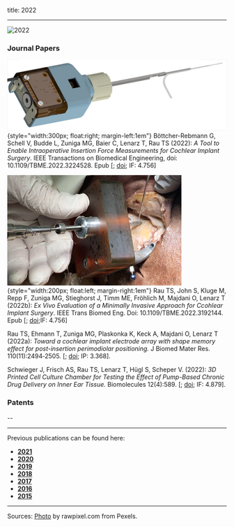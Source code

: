 title: 2022
- - -
![2022](BannerPaper2022.jpg)

### Journal Papers

<!-- Aufbau eines Eintrags in der Rubrik "Journal Papers" -->
<!-- Grafical Abstract einfügen mittels: ![GraficalAbstract](FileName.jpg){style="width:400px; float:left; margin-right:1em"} - Die Grafik muss dafür als Datei FilneName.jpg im Ordner /cas/publications/ gespeichert sein. Über den Wert width:400px kann die Breite noch angepasst werden, so dass es mit dem umfließenden Text gut aussieht. -->
<!-- Stern-Icon einfügen mittels: <span class="glyphicon glyphicon-star" aria-hidden="true"></span> -->
<!-- Autorenliste; Titel des Artikels kursiv durch vorangestellste und nachfolgend Unterstriche -->
<!-- in eckigen Klammern \[ und \] folgen dann Links auf den Volltext und die DOI sowie den Impact-Faktor, falls vorhanden: -->
<!-- \[[<span class="glyphicon glyphicon-file" aria-hidden="true"></span>](https://www.LinkAufVolltext.pdf) bzw. [<span class="glyphicon glyphicon-link" aria-hidden="true"></span> doi](https://www.LinkAufDOI); IF: 3.239\] -->

![GraficalAbstract](GraficalAbstract_Boettcher2022.jpg){style="width:300px; float:right; margin-left:1em"}
<span class="glyphicon glyphicon-star" aria-hidden="true"></span>
Böttcher-Rebmann G, Schell V, Budde L, Zuniga MG, Baier C, Lenarz T, Rau TS (2022): _A Tool to Enable Intraoperative Insertion Force Measurements for Cochlear Implant Surgery_. IEEE Transactions on Biomedical Engineering, doi: 10.1109/TBME.2022.3224528. Epub \[[<span class="glyphicon glyphicon-file" aria-hidden="true"></span>](https://ieeexplore.ieee.org/stamp/stamp.jsp?tp=&arnumber=9963684); [<span class="glyphicon glyphicon-link" aria-hidden="true"></span> doi](https://ieeexplore.ieee.org/document/9963684); IF: 4.756\]

![GraficalAbstract](GraficalAbstract_Rau2022b.jpg){style="width:200px; float:left; margin-right:1em"}
<span class="glyphicon glyphicon-star" aria-hidden="true"></span>
Rau TS, John S, Kluge M, Repp F, Zuniga MG, Stieghorst J, Timm ME, Fröhlich M, Majdani O, Lenarz T (2022b): _Ex Vivo Evaluation of a Minimally Invasive Approach for Ccohlear Implant Surgery_. IEEE Trans Biomed Eng. Doi: 10.1109/TBME.2022.3192144. Epub \[[<span class="glyphicon glyphicon-file" aria-hidden="true"></span>](https://ieeexplore.ieee.org/stamp/stamp.jsp?tp=&arnumber=9851918); [<span class="glyphicon glyphicon-link" aria-hidden="true"></span> doi](https://ieeexplore.ieee.org/document/9851918);IF: 4.756\]

<span class="glyphicon glyphicon-star" aria-hidden="true"></span>
Rau TS, Ehmann T, Zuniga MG, Plaskonka K, Keck A, Majdani O, Lenarz T (2022a): _Toward a cochlear implant electrode array with shape memory effect for post-insertion perimodiolar positioning._ J Biomed Mater Res. 110(11):2494‐2505. \[[<span class="glyphicon glyphicon-file" aria-hidden="true"></span>](https://onlinelibrary.wiley.com/doi/epdf/10.1002/jbm.b.35107); [<span class="glyphicon glyphicon-link" aria-hidden="true"></span> doi](https://doi.org/10.1002/jbm.b.35107); IP: 3.368\].

<span class="glyphicon glyphicon-star" aria-hidden="true"></span>
Schwieger J, Frisch AS, Rau TS, Lenarz T, Hügl S, Scheper V. (2022): _3D Printed Cell Culture Chamber for Testing the Effect of Pump-Based Chronic Drug Delivery on Inner Ear Tissue._ Biomolecules 12(4):589. \[[<span class="glyphicon glyphicon-file" aria-hidden="true"></span>](https://www.mdpi.com/2218-273X/12/4/589/pdf); [<span class="glyphicon glyphicon-link" aria-hidden="true"></span> doi](https://doi.org/10.3390/biom12040589); IF: 4.879\]. 



### Patents
--

- - -

Previous publications can be found here:

* [**2021**](t2021.html)
* [**2020**](u2020.html)
* [**2019**](v2019.html)
* [**2018**](w2018.html)
* [**2017**](x2017.html)
* [**2016**](y2016.html)
* [**2015**](z2015.html)

- - - 
Sources: [Photo](https://www.pexels.com/photo/woman-uses-black-typewriter-917476) by rawpixel.com from Pexels.
